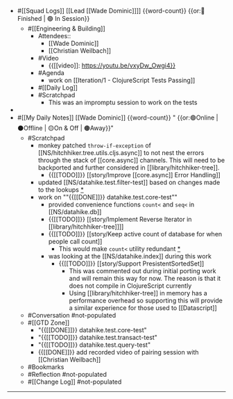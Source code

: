 - #[[Squad Logs]] [[Lead [[Wade Dominic]]]] {{word-count}} {{or:🏁 Finished | 🟢 In Session}}
    - #[[Engineering & Building]]
        - Attendees::
            - [[Wade Dominic]]
            - [[Christian Weilbach]]
        - #Video
            - {{[[video]]: https://youtu.be/vxyDw_Owgi4}}
        - #Agenda
            - work on [[Iteration/1 - ClojureScript Tests Passing]]
        - #[[Daily Log]]
        - #Scratchpad
            - This was an impromptu session to work on the tests
- 
- #[[My Daily Notes]] [[Wade Dominic]] {{word-count}} " {{or:🟢Online | ⚫️Offline | 🟡On & Off | 🟠Away}}"
    - #Scratchpad 
        - monkey patched `throw-if-exception` of [[NS/hitchhiker.tree.utils.cljs.async]] to not nest the errors through the stack of [[core.async]] channels. This will need to be backported and further considered in [[library/hitchhiker-tree]].
            - {{[[TODO]]}} [[story/Improve [[core.async]] Error Handling]]
        - updated [[NS/datahike.test.filter-test]] based on changes made to the lookups [*](((8fyQ--ie_)))
        - work on ""{{[[DONE]]}} datahike.test.core-test""
            - provided convenience functions `count<` and `seq<` in [[NS/datahike.db]]
            - {{[[TODO]]}} [[story/Implement Reverse Iterator in [[library/hitchhiker-tree]]]]
            - {{[[TODO]]}} [[story/Keep active count of database for when people call count]]
                - This would make `count<` utility redundant [*](((WOtSPGFXO)))
            - was looking at the [[NS/datahike.index]] during this work
                - {{[[TODO]]}} [[story/Support PresistentSortedSet]]
                    - This was commented out during initial porting work and will remain this way for now. The reason is that it does not compile in ClojureScript currently
                    - Using [[library/hitchhiker-tree]] in memory has a performance overhead so supporting this will provide a similar experience for those used to [[Datascript]]
    - #Conversation #not-populated
    - #[[GTD Zone]]
        - "{{[[DONE]]}} datahike.test.core-test"
        - "{{[[TODO]]}} datahike.test.transact-test"
        - "{{[[TODO]]}} datahike.test.query-test"
        - {{[[DONE]]}} add recorded video of pairing session with [[Christian Weilbach]]
    - #Bookmarks
    - #Reflection #not-populated
    - #[[Change Log]] #not-populated
- ---
